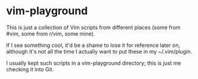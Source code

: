 # vim-playground

This is just a collection of Vim scripts from different places (some
from #vim, some from r/vim, some mine).

If I see something cool, it'd be a shame to lose it for reference later
on, although it's not all the time I actually want to put these in my
~/.vim/plugin.

I usually kept such scripts in a vim-playground directory; this is just
me checking it into Git.

